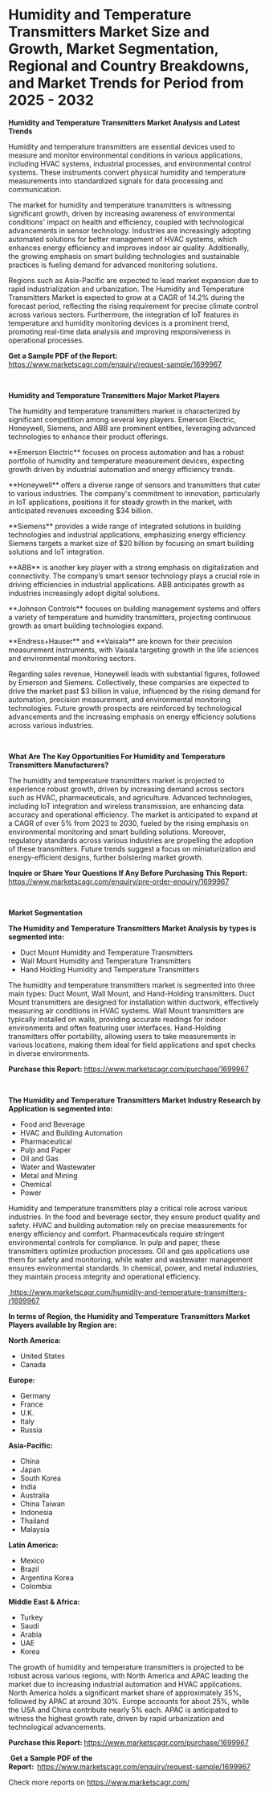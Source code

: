 <p><h1>Humidity and Temperature Transmitters Market Size and Growth, Market Segmentation, Regional and Country Breakdowns, and Market Trends for Period from 2025 -  2032</h1></p><p><strong>Humidity and Temperature Transmitters Market Analysis and Latest Trends</strong></p>
<p><p>Humidity and temperature transmitters are essential devices used to measure and monitor environmental conditions in various applications, including HVAC systems, industrial processes, and environmental control systems. These instruments convert physical humidity and temperature measurements into standardized signals for data processing and communication.</p><p>The market for humidity and temperature transmitters is witnessing significant growth, driven by increasing awareness of environmental conditions' impact on health and efficiency, coupled with technological advancements in sensor technology. Industries are increasingly adopting automated solutions for better management of HVAC systems, which enhances energy efficiency and improves indoor air quality. Additionally, the growing emphasis on smart building technologies and sustainable practices is fueling demand for advanced monitoring solutions.</p><p>Regions such as Asia-Pacific are expected to lead market expansion due to rapid industrialization and urbanization. The Humidity and Temperature Transmitters Market is expected to grow at a CAGR of 14.2% during the forecast period, reflecting the rising requirement for precise climate control across various sectors. Furthermore, the integration of IoT features in temperature and humidity monitoring devices is a prominent trend, promoting real-time data analysis and improving responsiveness in operational processes.</p></p>
<p><strong>Get a Sample PDF of the Report:&nbsp;</strong> <a href="https://www.marketscagr.com/enquiry/request-sample/1699967?utm_campaign=1895&utm_medium=2&utm_source=Github&utm_content=ia&utm_term=09012025&utm_id=humidity-and-temperature-transmitters">https://www.marketscagr.com/enquiry/request-sample/1699967</a></p>
<p>&nbsp;</p>
<p><strong>Humidity and Temperature Transmitters Major Market Players</strong></p>
<p><p>The humidity and temperature transmitters market is characterized by significant competition among several key players. Emerson Electric, Honeywell, Siemens, and ABB are prominent entities, leveraging advanced technologies to enhance their product offerings. </p><p>**Emerson Electric** focuses on process automation and has a robust portfolio of humidity and temperature measurement devices, expecting growth driven by industrial automation and energy efficiency trends.</p><p>**Honeywell** offers a diverse range of sensors and transmitters that cater to various industries. The company's commitment to innovation, particularly in IoT applications, positions it for steady growth in the market, with anticipated revenues exceeding $34 billion.</p><p>**Siemens** provides a wide range of integrated solutions in building technologies and industrial applications, emphasizing energy efficiency. Siemens targets a market size of $20 billion by focusing on smart building solutions and IoT integration.</p><p>**ABB** is another key player with a strong emphasis on digitalization and connectivity. The company’s smart sensor technology plays a crucial role in driving efficiencies in industrial applications. ABB anticipates growth as industries increasingly adopt digital solutions.</p><p>**Johnson Controls** focuses on building management systems and offers a variety of temperature and humidity transmitters, projecting continuous growth as smart building technologies expand.</p><p>**Endress+Hauser** and **Vaisala** are known for their precision measurement instruments, with Vaisala targeting growth in the life sciences and environmental monitoring sectors.</p><p>Regarding sales revenue, Honeywell leads with substantial figures, followed by Emerson and Siemens. Collectively, these companies are expected to drive the market past $3 billion in value, influenced by the rising demand for automation, precision measurement, and environmental monitoring technologies. Future growth prospects are reinforced by technological advancements and the increasing emphasis on energy efficiency solutions across various industries.</p></p>
<p>&nbsp;</p>
<p><strong>What Are The Key Opportunities For Humidity and Temperature Transmitters Manufacturers?</strong></p>
<p><p>The humidity and temperature transmitters market is projected to experience robust growth, driven by increasing demand across sectors such as HVAC, pharmaceuticals, and agriculture. Advanced technologies, including IoT integration and wireless transmission, are enhancing data accuracy and operational efficiency. The market is anticipated to expand at a CAGR of over 5% from 2023 to 2030, fueled by the rising emphasis on environmental monitoring and smart building solutions. Moreover, regulatory standards across various industries are propelling the adoption of these transmitters. Future trends suggest a focus on miniaturization and energy-efficient designs, further bolstering market growth.</p></p>
<p><strong>Inquire or Share Your Questions If Any Before Purchasing This Report:</strong> <a href="https://www.marketscagr.com/enquiry/pre-order-enquiry/1699967?utm_campaign=1895&utm_medium=2&utm_source=Github&utm_content=ia&utm_term=09012025&utm_id=humidity-and-temperature-transmitters">https://www.marketscagr.com/enquiry/pre-order-enquiry/1699967</a></p>
<p>&nbsp;</p>
<p><strong>Market Segmentation</strong></p>
<p><strong>The Humidity and Temperature Transmitters Market Analysis by types is segmented into:</strong></p>
<p><ul><li>Duct Mount Humidity and Temperature Transmitters</li><li>Wall Mount Humidity and Temperature Transmitters</li><li>Hand Holding Humidity and Temperature Transmitters</li></ul></p>
<p><p>The humidity and temperature transmitters market is segmented into three main types: Duct Mount, Wall Mount, and Hand-Holding transmitters. Duct Mount transmitters are designed for installation within ductwork, effectively measuring air conditions in HVAC systems. Wall Mount transmitters are typically installed on walls, providing accurate readings for indoor environments and often featuring user interfaces. Hand-Holding transmitters offer portability, allowing users to take measurements in various locations, making them ideal for field applications and spot checks in diverse environments.</p></p>
<p><strong>Purchase this Report:&nbsp;</strong><a href="https://www.marketscagr.com/purchase/1699967?utm_campaign=1895&utm_medium=2&utm_source=Github&utm_content=ia&utm_term=09012025&utm_id=humidity-and-temperature-transmitters">https://www.marketscagr.com/purchase/1699967</a></p>
<p>&nbsp;</p>
<p><strong>The Humidity and Temperature Transmitters Market Industry Research by Application is segmented into:</strong></p>
<p><ul><li>Food and Beverage</li><li>HVAC and Building Automation</li><li>Pharmaceutical</li><li>Pulp and Paper</li><li>Oil and Gas</li><li>Water and Wastewater</li><li>Metal and Mining</li><li>Chemical</li><li>Power</li></ul></p>
<p><p>Humidity and temperature transmitters play a critical role across various industries. In the food and beverage sector, they ensure product quality and safety. HVAC and building automation rely on precise measurements for energy efficiency and comfort. Pharmaceuticals require stringent environmental controls for compliance. In pulp and paper, these transmitters optimize production processes. Oil and gas applications use them for safety and monitoring, while water and wastewater management ensures environmental standards. In chemical, power, and metal industries, they maintain process integrity and operational efficiency.</p></p>
<p><a href="https://www.marketscagr.com/humidity-and-temperature-transmitters-r1699967?utm_campaign=1895&utm_medium=2&utm_source=Github&utm_content=ia&utm_term=09012025&utm_id=humidity-and-temperature-transmitters">&nbsp;https://www.marketscagr.com/humidity-and-temperature-transmitters-r1699967</a></p>
<p><strong>In terms of Region, the Humidity and Temperature Transmitters Market Players available by Region are:</strong></p>
<p>
    <p> <strong> North America: </strong>
        <ul>
            <li>United States</li>
            <li>Canada</li>
        </ul>
        </p> 
    <p> <strong> Europe: </strong>
        <ul>
            <li>Germany</li>
            <li>France</li>
            <li>U.K.</li>
            <li>Italy</li>
            <li>Russia</li>
        </ul>
        </p> 
    <p> <strong> Asia-Pacific: </strong>
        <ul>
            <li>China</li>
            <li>Japan</li>
            <li>South Korea</li>
            <li>India</li>
            <li>Australia</li>
            <li>China Taiwan</li>
            <li>Indonesia</li>
            <li>Thailand</li>
            <li>Malaysia</li>
        </ul>
        </p> 
    <p> <strong> Latin America: </strong>
        <ul>
            <li>Mexico</li>
            <li>Brazil</li>
            <li>Argentina Korea</li>
            <li>Colombia</li>
        </ul>
        </p> 
    <p> <strong> Middle East & Africa: </strong>
        <ul>
            <li>Turkey</li>
            <li>Saudi</li>
            <li>Arabia</li>
            <li>UAE</li>
            <li>Korea</li>
        </ul>
    </p>
    </p>
<p><p>The growth of humidity and temperature transmitters is projected to be robust across various regions, with North America and APAC leading the market due to increasing industrial automation and HVAC applications. North America holds a significant market share of approximately 35%, followed by APAC at around 30%. Europe accounts for about 25%, while the USA and China contribute nearly 5% each. APAC is anticipated to witness the highest growth rate, driven by rapid urbanization and technological advancements.</p></p>
<p><strong>Purchase this Report: </strong><a href="https://www.marketscagr.com/purchase/1699967?utm_campaign=1895&utm_medium=2&utm_source=Github&utm_content=ia&utm_term=09012025&utm_id=humidity-and-temperature-transmitters">https://www.marketscagr.com/purchase/1699967</a></p>
<p>&nbsp;<strong>Get a Sample PDF of the Report:&nbsp;&nbsp;</strong><a href="https://www.marketscagr.com/enquiry/request-sample/1699967?utm_campaign=1895&utm_medium=2&utm_source=Github&utm_content=ia&utm_term=09012025&utm_id=humidity-and-temperature-transmitters">https://www.marketscagr.com/enquiry/request-sample/1699967</a></p>
<p><strong></strong></p>
<p>Check more reports on <a href="https://www.marketscagr.com/?utm_campaign=1895&utm_medium=2&utm_source=Github&utm_content=ia&utm_term=09012025&utm_id=humidity-and-temperature-transmitters">https://www.marketscagr.com/</a></p>